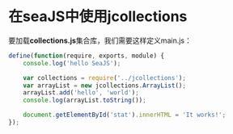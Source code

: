 # 在seaJS中使用jcollections

要加载**collections.js**集合库，我们需要这样定义main.js：

```javascript
define(function(require, exports, module) {
    console.log('hello SeaJS');

    var collections = require('../jcollections');
    var arrayList = new jcollections.ArrayList();
    arrayList.add('hello', 'world');
    console.log(arrayList.toString());

    document.getElementById('stat').innerHTML = 'It works!';
});
```
